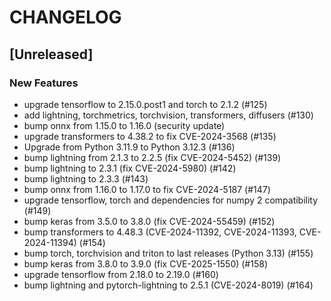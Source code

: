 # CHANGELOG

## [Unreleased]

### New Features

- upgrade tensorflow to 2.15.0.post1 and torch to 2.1.2 (#125)
- add lightning, torchmetrics, torchvision, transformers, diffusers (#130)
- bump onnx from 1.15.0 to 1.16.0 (security update)
- upgrade transformers to 4.38.2 to fix CVE-2024-3568 (#135)
- Upgrade from Python 3.11.9 to Python 3.12.3 (#136)
- bump lightning from 2.1.3 to 2.2.5 (fix CVE-2024-5452) (#139)
- bump lightning to 2.3.1 (fix CVE-2024-5980) (#142)
- bump lightning to 2.3.3 (#143)
- bump onnx from 1.16.0 to 1.17.0 to fix CVE-2024-5187 (#147)
- upgrade tensorflow, torch and dependencies for numpy 2 compatibility (#149)
- bump keras from 3.5.0 to 3.8.0 (fix CVE-2024-55459) (#152)
- bump transformers to 4.48.3 (CVE-2024-11392, CVE-2024-11393, CVE-2024-11394) (#154)
- bump torch, torchvision and triton to last releases (Python 3.13) (#155)
- bump keras from 3.8.0 to 3.9.0 (fix CVE-2025-1550) (#158)
- upgrade tensorflow from 2.18.0 to 2.19.0 (#160)
- bump lightning and pytorch-lightning to 2.5.1 (CVE-2024-8019) (#164)


